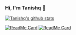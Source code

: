 ### Hi, I'm Tanishq 👋
[![Tanishq's github stats](https://github-readme-stats.vercel.app/api?username=tanq16&hide=stars,issues&show_icons=true&theme=nord)](https://github.com/anuraghazra/github-readme-stats)

[![ReadMe Card](https://github-readme-stats.vercel.app/api/pin/?username=tanq16&repo=Sub-Domain-Enumeration-SubDextract)](https://github.com/anuraghazra/github-readme-stats)
[![ReadMe Card](https://github-readme-stats.vercel.app/api/pin/?username=tanq16&repo=File-Upload-Web-Server---Cookieless&theme=nord)](https://github.com/anuraghazra/github-readme-stats)

<!--
**Tanq16/tanq16** is a ✨ _special_ ✨ repository because its `README.md` (this file) appears on your GitHub profile.

Here are some ideas to get you started:

- 🔭 I’m currently working on ...
- 🌱 I’m currently learning ...
- 👯 I’m looking to collaborate on ...
- 🤔 I’m looking for help with ...
- 💬 Ask me about ...
- 📫 How to reach me: ...
- 😄 Pronouns: ...
- ⚡ Fun fact: ...
-->
